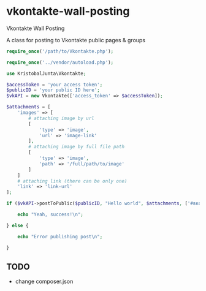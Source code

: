 vkontakte-wall-posting
=================

Vkontakte Wall Posting

A class for posting to Vkontakte public pages & groups

```php
require_once('/path/to/Vkontakte.php');

require_once('../vendor/autoload.php');

use KristobalJunta\Vkontakte;

$accessToken = 'your access token';
$publicID = 'your public ID here';
$vkAPI = new Vkontakte(['access_token' => $accessToken]);

$attachments = [
    'images' => [
        # attaching image by url
        [
            'type' => 'image',
            'url' => 'image-link'
        ],
        # attaching image by full file path
        [
            'type' => 'image',
            'path' => '/full/path/to/image'
        ]
    ]
    # attaching link (there can be only one)
    'link' => 'link-url'
];

if ($vkAPI->postToPublic($publicID, "Hello world", $attachments, ['#вконтакте api', '#автопостинг', '#первые шаги'])) {

    echo "Yeah, success!\n";

} else {

    echo "Error publishing post\n";

}

```

## TODO

* change composer.json
